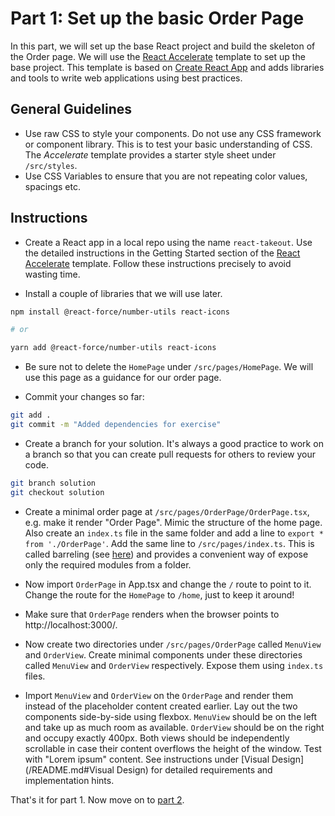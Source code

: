 # Part 1: Set up the basic Order Page

In this part, we will set up the base React project and build the skeleton of
the Order page. We will use the
[React Accelerate](https://github.com/PublicisSapient/cra-template-accelerate)
template to set up the base project. This template is based on
[Create React App](https://github.com/facebook/create-react-app) and adds
libraries and tools to write web applications using best practices.

## General Guidelines

- Use raw CSS to style your components. Do not use any CSS framework or
  component library. This is to test your basic understanding of CSS. The
  _Accelerate_ template provides a starter style sheet under `/src/styles`.
- Use CSS Variables to ensure that you are not repeating color values, spacings
  etc.

## Instructions

- Create a React app in a local repo using the name `react-takeout`. Use the
  detailed instructions in the Getting Started section of the
  [React Accelerate](https://github.com/PublicisSapient/cra-template-accelerate#getting-started)
  template. Follow these instructions precisely to avoid wasting time.

- Install a couple of libraries that we will use later.

```sh
npm install @react-force/number-utils react-icons

# or

yarn add @react-force/number-utils react-icons
```

- Be sure not to delete the `HomePage` under `/src/pages/HomePage`. We will use
  this page as a guidance for our order page.

- Commit your changes so far:

```sh
git add .
git commit -m "Added dependencies for exercise"
```

- Create a branch for your solution. It's always a good practice to work on a
  branch so that you can create pull requests for others to review your code.

```sh
git branch solution
git checkout solution
```

- Create a minimal order page at `/src/pages/OrderPage/OrderPage.tsx`, e.g. make
  it render "Order Page". Mimic the structure of the home page. Also create an
  `index.ts` file in the same folder and add a line to
  `export * from './OrderPage'`. Add the same line to `/src/pages/index.ts`.
  This is called barreling (see
  [here](https://basarat.gitbook.io/typescript/main-1/barrel)) and provides a
  convenient way of expose only the required modules from a folder.

- Now import `OrderPage` in App.tsx and change the `/` route to point to it.
  Change the route for the `HomePage` to `/home`, just to keep it around!

- Make sure that `OrderPage` renders when the browser points to
  http://localhost:3000/.

- Now create two directories under `/src/pages/OrderPage` called `MenuView` and
  `OrderView`. Create minimal components under these directories called
  `MenuView` and `OrderView` respectively. Expose them using `index.ts` files.

- Import `MenuView` and `OrderView` on the `OrderPage` and render them instead
  of the placeholder content created earlier. Lay out the two components
  side-by-side using flexbox. `MenuView` should be on the left and take up as
  much room as available. `OrderView` should be on the right and occupy exactly
  400px. Both views should be independently scrollable in case their content
  overflows the height of the window. Test with "Lorem ipsum" content. See
  instructions under [Visual Design](/README.md#Visual Design) for detailed
  requirements and implementation hints.

That's it for part 1. Now move on to [part 2](part-2-menu-view.md).

